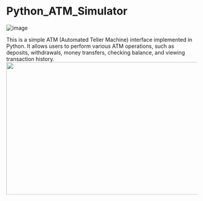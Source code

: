 # Python_ATM_Simulator
![image](https://lh3.googleusercontent.com/biTD3jphhwzZDAHxowFcS_CHzsYgibjIWO50h3imLKdnnfD1Z9yIsUmUa79g016vhdP7)

This is a simple ATM (Automated Teller Machine) interface implemented in Python. It allows users to perform various ATM operations, such as deposits, withdrawals, money transfers, checking balance, and viewing transaction history.
<img src="https://lh3.googleusercontent.com/biTD3jphhwzZDAHxowFcS_CHzsYgibjIWO50h3imLKdnnfD1Z9yIsUmUa79g016vhdP7" width="700" height="350">
